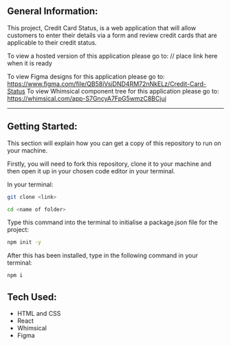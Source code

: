 ## General Information:

This project, Credit Card Status, is a web application that will allow customers to enter their details via a form and review credit cards that are applicable to their credit status.

To view a hosted version of this application please go to: // place link here when it is ready

To view Figma designs for this application please go to: https://www.figma.com/file/QB58iVsjDND4RM72nNkELz/Credit-Card-Status
To view Whimsical component tree for this application please go to: https://whimsical.com/app-S7GncyA7FpG5wmzC8BCjuj

---

## Getting Started:

This section will explain how you can get a copy of this repository to run on your machine.

Firstly, you will need to fork this repository, clone it to your machine and then open it up in your chosen code editor in your terminal.

In your terminal:

```bash
git clone <link>

cd <name of folder>
```

Type this command into the terminal to initialise a package.json file for the project:

```bash
npm init -y
```

After this has been installed, type in the following command in your terminal:

```bash
npm i
```

## Tech Used:

- HTML and CSS
- React
- Whimsical
- Figma
